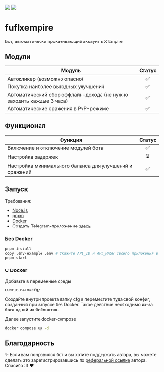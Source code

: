 [<img src="https://img.shields.io/badge/Telegram-%40Me-orange">](https://t.me/Newmcpe)
[<img src="https://img.shields.io/badge/Language-English-red?style=flat">](https://github.com/Newmcpe/fuflomuskempire/blob/master/README.en.md)

# fuflxempire

Бот, автоматически прокачивающий аккаунт в X Empire

## Модули

| Модуль                                                               | Статус |
|----------------------------------------------------------------------|:------:|
| Автокликер (возможно опасно)                                         |   ✅    |
| Покупка наиболее выгодных улучшений                                  |   ✅    |
| Автоматический сбор оффлайн-дохода (не нужно заходить каждые 3 часа) |   ✅    |
| Автоматические сражения в PvP-режиме                                 |   ✅    |

## Функционал

| Функция                                                 | Статус |
|---------------------------------------------------------|:------:|
| Включение и отключение модулей бота                     |   ✅    |
| Настройка задержек                                      |   ⌛    |
| Настройка минимального баланса для улучшений и сражений |   ✅    |

## Запуск

Требования:

- [Node.js](https://nodejs.org/)
- [pnpm](https://pnpm.io/)
- [Docker](https://www.docker.com/)
- Создать Telegram-приложение [здесь](https://my.telegram.org/)

### Без Docker

```bash
pnpm install
copy .env-example .env # Укажите API_ID и API_HASH своего приложения в Telegram
pnpm start
```

### С Docker

Добавьте в переменные среды

```
CONFIG_PATH=cfg/
```

Создайте внутри проекта папку cfg и переместите туда свой конфиг, созданный при запуске без Docker. Такое действие
необходимо из-за бага одной из библиотек.

Далее запустите docker-compose

```bash
docker compose up -d
```

## Благодарность

✨ Если вам понравился бот и вы хотите поддержать автора, вы можете сделать это зарегистрировавшись
по [реферальной ссылке](https://t.me/muskempire_bot/game?startapp=hero277588744) автора. Спасибо :3 ❤️
